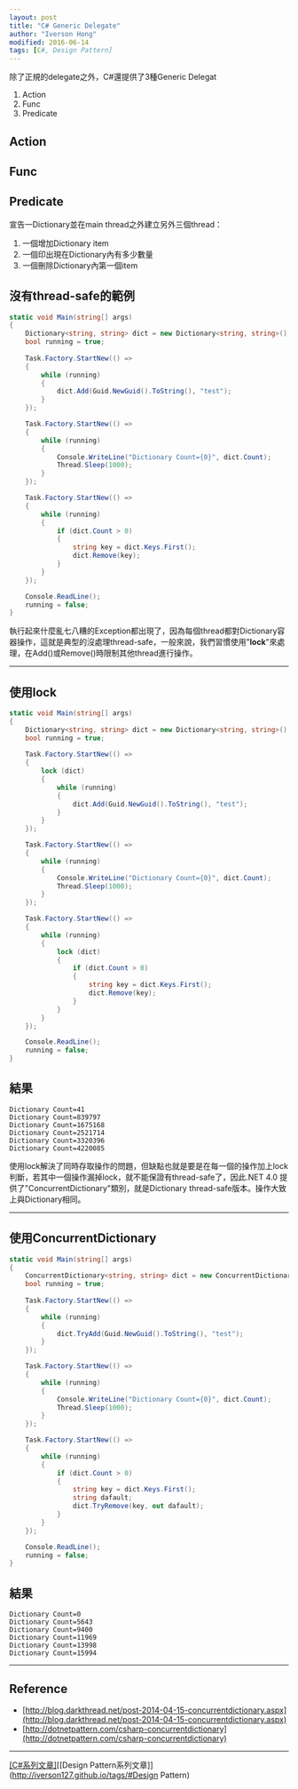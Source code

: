 ```yaml
---
layout: post
title: "C# Generic Delegate"
author: "Iverson Hong"
modified: 2016-06-14
tags: [C#, Design Pattern]
---
```


除了正規的delegate之外，C#還提供了3種Generic Delegat

1. Action
2. Func
3. Predicate

## Action ##

## Func ##

## Predicate ##

宣告一Dictionary並在main thread之外建立另外三個thread：

1. 一個增加Dictionary item
2. 一個印出現在Dictionary內有多少數量
3. 一個刪除Dictionary內第一個item

## 沒有thread-safe的範例 ##

~~~csharp
static void Main(string[] args)
{
    Dictionary<string, string> dict = new Dictionary<string, string>();
    bool running = true;
            
    Task.Factory.StartNew(() =>
    {
        while (running)
        {
            dict.Add(Guid.NewGuid().ToString(), "test");
        }
    });

    Task.Factory.StartNew(() =>
    {
        while (running)
        {
            Console.WriteLine("Dictionary Count={0}", dict.Count);
            Thread.Sleep(1000);
        }
    });

    Task.Factory.StartNew(() =>
    {
        while (running)
        {
            if (dict.Count > 0)
            {
                string key = dict.Keys.First();
                dict.Remove(key);
            }
        }
    });

    Console.ReadLine();
    running = false;
}
~~~

執行起來什麼亂七八糟的Exception都出現了，因為每個thread都對Dictionary容器操作，這就是典型的沒處理thread-safe，一般來說，我們習慣使用"**lock**"來處理，在Add()或Remove()時限制其他thread進行操作。

----------

## 使用lock ##

~~~csharp
static void Main(string[] args)
{
    Dictionary<string, string> dict = new Dictionary<string, string>();
    bool running = true;
            
    Task.Factory.StartNew(() =>
    {
        lock (dict)
        {
            while (running)
            {
                dict.Add(Guid.NewGuid().ToString(), "test");
            }
        }
    });

    Task.Factory.StartNew(() =>
    {
        while (running)
        {
            Console.WriteLine("Dictionary Count={0}", dict.Count);
            Thread.Sleep(1000);
        }
    });

    Task.Factory.StartNew(() =>
    {
        while (running)
        {
            lock (dict)
            {
                if (dict.Count > 0)
                {
                    string key = dict.Keys.First();
                    dict.Remove(key);
                }
            }
        }
    });

    Console.ReadLine();
    running = false;
}
~~~

## 結果 ##

    Dictionary Count=41
    Dictionary Count=839797
    Dictionary Count=1675168
    Dictionary Count=2521714
    Dictionary Count=3320396
    Dictionary Count=4220085

使用lock解決了同時存取操作的問題，但缺點也就是要是在每一個的操作加上lock判斷，若其中一個操作漏掉lock，就不能保證有thread-safe了，因此.NET 4.0 提供了"ConcurrentDictionary"類別，就是Dictionary thread-safe版本。操作大致上與Dictionary相同。

----------

## 使用ConcurrentDictionary ##

~~~csharp
static void Main(string[] args)
{
    ConcurrentDictionary<string, string> dict = new ConcurrentDictionary<string, string>();
    bool running = true;
            
    Task.Factory.StartNew(() =>
    {
        while (running)
        {
            dict.TryAdd(Guid.NewGuid().ToString(), "test");
        }
    });

    Task.Factory.StartNew(() =>
    {
        while (running)
        {
            Console.WriteLine("Dictionary Count={0}", dict.Count);
            Thread.Sleep(1000);
        }
    });

    Task.Factory.StartNew(() =>
    {
        while (running)
        {
            if (dict.Count > 0)
            {
                string key = dict.Keys.First();
                string dafault;
                dict.TryRemove(key, out dafault);
            }
        }
    });

    Console.ReadLine();
    running = false;
}
~~~

## 結果 ##

    Dictionary Count=0
    Dictionary Count=5643
    Dictionary Count=9400
    Dictionary Count=11969
    Dictionary Count=13998
    Dictionary Count=15994
    
----------

## Reference ##

- [http://blog.darkthread.net/post-2014-04-15-concurrentdictionary.aspx](http://blog.darkthread.net/post-2014-04-15-concurrentdictionary.aspx)
- [http://dotnetpattern.com/csharp-concurrentdictionary](http://dotnetpattern.com/csharp-concurrentdictionary)

----------

[[C#系列文章]](http://iverson127.github.io/tags/#C#)[[Design Pattern系列文章]](http://iverson127.github.io/tags/#Design Pattern)